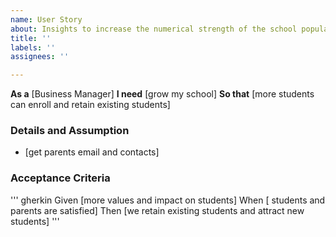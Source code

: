 ```yaml
---
name: User Story
about: Insights to increase the numerical strength of the school population
title: ''
labels: ''
assignees: ''

---
```


**As a** [Business Manager]
**I need** [grow my school]
**So that** [more students can enroll and retain existing students]

### Details and Assumption
* [get parents email and contacts]

### Acceptance Criteria

''' gherkin
Given [more values and impact on students]
When [ students and parents are satisfied]
Then [we retain existing students and attract new students]
'''
